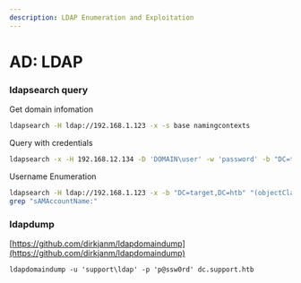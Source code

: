 ```yaml
---
description: LDAP Enumeration and Exploitation
---
```


# AD: LDAP

### **ldapsearch query**

Get domain infomation

```bash
ldapsearch -H ldap://192.168.1.123 -x -s base namingcontexts
```

Query with credentials

```bash
ldapsearch -x -H 192.168.12.134 -D 'DOMAIN\user' -w 'password' -b "DC=target,DC=htb"
```

Username Enumeration

```bash
ldapsearch -H ldap://192.168.1.123 -x -b "DC=target,DC=htb" "(objectClass=person)" | \
grep "sAMAccountName:"
```

### **ldapdump**

[https://github.com/dirkjanm/ldapdomaindump](https://github.com/dirkjanm/ldapdomaindump)

```
ldapdomaindump -u 'support\ldap' -p 'p@ssw0rd' dc.support.htb
```
